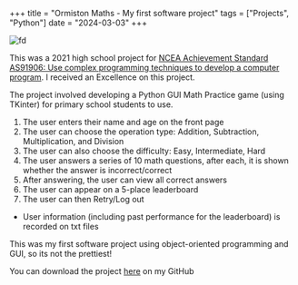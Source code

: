+++
title = "Ormiston Maths - My first software project"
tags = ["Projects", "Python"]
date = "2024-03-03"
+++

![fd](/img/OrmistonMathsPreview.gif)

This was a 2021 high school project for [NCEA Achievement Standard AS91906: Use complex programming techniques to develop a computer program](https://www.nzqa.govt.nz/nqfdocs/ncea-resource/achievements/2019/as91906.pdf). I received an Excellence on this project.

The project involved developing a Python GUI Math Practice game (using TKinter) for primary school students to use.

  1. The user enters their name and age on the front page
  2. The user can choose the operation type: Addition, Subtraction, Multiplication, and Division
  3. The user can also choose the difficulty: Easy, Intermediate, Hard
  4. The user answers a series of 10 math questions, after each, it is shown whether the answer is incorrect/correct
  5. After answering, the user can view all correct answers
  6. The user can appear on a 5-place leaderboard
  7. The user can then Retry/Log out

- User information (including past performance for the leaderboard) is recorded on txt files

This was my first software project using object-oriented programming and GUI, so its  not the prettiest!

You can download the project [here](https://github.com/FranTheCaveman/Ormiston-Maths-2021-Old-Project-) on my GitHub
